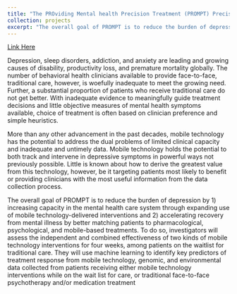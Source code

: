 ```yaml
---
title: "The PROviding Mental health Precision Treatment (PROMPT) Precision Health Study"
collection: projects
excerpt: "The overall goal of PROMPT is to reduce the burden of depression by 1) increasing capacity in the mental health care system through expanding use of mobile technology-delivered interventions and 2) accelerating recovery from mental illness by better matching patients to pharmacological, psychological, and mobile-based treatments."
---
```


[Link Here](https://um-prompt.wixsite.com/prompt)

Depression, sleep disorders, addiction, and anxiety are leading and growing causes of disability, productivity loss, and premature mortality globally. The number of behavioral health clinicians available to provide face-to-face, traditional care, however, is woefully inadequate to meet the growing need. Further, a substantial proportion of patients who receive traditional care do not get better. With inadequate evidence to meaningfully guide treatment decisions and little objective measures of mental health symptoms available, choice of treatment is often based on clinician preference and simple heuristics.

More than any other advancement in the past decades, mobile technology has the potential to address the dual problems of limited clinical capacity and inadequate and untimely data. Mobile technology holds the potential to both track and intervene in depressive symptoms in powerful ways not previously possible. Little is known about how to derive the greatest value from this technology, however, be it targeting patients most likely to benefit or providing clinicians with the most useful information from the data collection process.

The overall goal of PROMPT is to reduce the burden of depression by 1) increasing capacity in the mental health care system through expanding use of mobile technology-delivered interventions and 2) accelerating recovery from mental illness by better matching patients to pharmacological, psychological, and mobile-based treatments. To do so, investigators will assess the independent and combined effectiveness of two kinds of mobile technology interventions for four weeks, among patients on the waitlist for traditional care. They will use machine learning to identify key predictors of treatment response from mobile technology, genomic, and environmental data collected from patients receiving either mobile technology interventions while on the wait list for care, or traditional face-to-face psychotherapy and/or medication treatment


